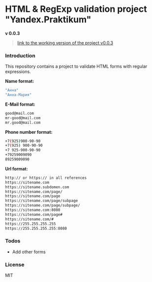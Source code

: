 # HTML & RegExp validation project "Yandex.Praktikum"
**v 0.0.3**
>[link to the working version of the project v0.0.3](https://i-potashov.github.io/validate_Html_Form/)

### Introduction
This repository contains a project to validate HTML forms with regular expressions.

**Name format:**
```sh
"Анна"
"Анна-Мария"
```
**E-Mail format:**
```sh
good@mail.com
mr-good@mail.com
mr.good@mail.com
```
**Phone number format:**
```sh
+7(925)900-90-90
+7(925) 900-90-90
+7 925-900-90-90
+79259009090
89259009090
```
**Url format:**
```sh
http:// or https:// in all references
https://sitename.com
https://sitename.subdomen.com
https://sitename.com/page/
https://sitename.com/page
https://sitename.com/page/subpage
https://sitename.com/page/subpage/
https://sitename.com:8080
https://sitename.com/page#
https://sitename.com/#
https://255.255.255.255
https://255.255.255.255:8080
```

### Todos

 - Add other forms
 
### License

MIT




